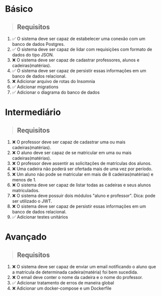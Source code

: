# Básico

> ## Requisitos

1. ✅ O sistema deve ser capaz de estabelecer uma conexão com um banco de dados Postgres.
2. ✅ O sistema deve ser capaz de lidar com requisições com formato de dados do tipo JSON.
3. ❌ O sistema deve ser capaz de cadastrar professores, alunos e cadeiras(matérias).
4. ✅ O sistema deve ser capaz de persistir essas informações em um banco de dados relacional.
5. ❌ Adicionar arquivo de rotas do Insomnia
6. ✅ Adicionar migrations
7. ✅ Adicionar o diagrama do banco de dados

# Intermediário

> ## Requisitos
1. ❌ O professor deve ser capaz de cadastrar uma ou mais cadeiras(matérias).
2. ❌ O aluno deve ser capaz de se matricular em uma ou mais cadeiras(matérias).
3. ❌ O professor deve assentir as solicitações de matrículas dos alunos.
4. ❌ Uma cadeira não poderá ser ofertada mais de uma vez por período.
5. ❌ Um aluno não pode se matricular em mais de 8 cadeiras(matérias) e menos de 1.
6. ❌ O sistema deve ser capaz de listar todas as cadeiras e seus alunos matriculados.
7. ❌ O sistema deve possuir dois módulos "aluno e professor". Dica: pode ser utilizado o JWT.
8. ❌ O sistema deve ser capaz de persistir essas informações em um banco de dados relacional.
9. ✅ Adicionar testes unitários

# Avançado

> ## Requisitos
1. ❌ O sistema deve ser capaz de enviar um email notificando o aluno que a matricula de determinada cadeira(matéria) foi bem sucedida.
2. ❌ O email deve conter o nome da cadeira e o nome do professor.
3. ✅ Adicionar tratamento de erros de maneira global
4. ❌ Adicionar um docker-compose e um Dockerfile